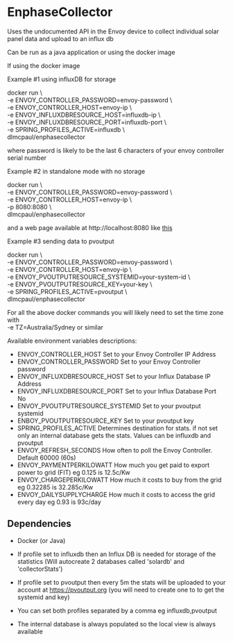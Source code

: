 # EnphaseCollector

Uses the undocumented API in the Envoy device to collect individual solar panel data and upload to an influx db

Can be run as a java application or using the docker image

If using the docker image

Example #1 using influxDB for storage

docker run \\\
-e ENVOY_CONTROLLER_PASSWORD=envoy-password \\\
-e ENVOY_CONTROLLER_HOST=envoy-ip \\\
-e ENVOY_INFLUXDBRESOURCE_HOST=influxdb-ip \\\
-e ENVOY_INFLUXDBRESOURCE_PORT=influxdb-port \\\
-e SPRING_PROFILES_ACTIVE=influxdb \\\
dlmcpaul/enphasecollector

where password is likely to be the last 6 characters of your envoy controller serial number

Example #2 in standalone mode with no storage

docker run \\\
-e ENVOY_CONTROLLER_PASSWORD=envoy-password \\\
-e ENVOY_CONTROLLER_HOST=envoy-ip \\\
-p 8080:8080 \\\
dlmcpaul/enphasecollector

and a web page available at http://localhost:8080 like [this](https://dlmcpaul.github.io/EnphaseCollector "this")

Example #3 sending data to pvoutput

docker run \\\
-e ENVOY_CONTROLLER_PASSWORD=envoy-password \\\
-e ENVOY_CONTROLLER_HOST=envoy-ip \\\
-e ENVOY_PVOUTPUTRESOURCE_SYSTEMID=your-system-id \\\
-e ENVOY_PVOUTPUTRESOURCE_KEY=your-key \\\
-e SPRING_PROFILES_ACTIVE=pvoutput \\\
dlmcpaul/enphasecollector

For all the above docker commands you will likely need to set the time zone with\
 -e TZ=Australia/Sydney or similar

Available environment variables descriptions:

- ENVOY_CONTROLLER_HOST           Set to your Envoy Controller IP Address
- ENVOY_CONTROLLER_PASSWORD       Set to your Envoy Controller password
- ENVOY_INFLUXDBRESOURCE_HOST     Set to your Influx Database IP Address
- ENVOY_INFLUXDBRESOURCE_PORT     Set to your Influx Database Port No
- ENVOY_PVOUTPUTRESOURCE_SYSTEMID Set to your pvoutput systemid
- ENBOY_PVOUTPUTRESOURCE_KEY      Set to your pvoutput key
- SPRING_PROFILES_ACTIVE          Determines destination for stats.  if not set only an internal database gets the stats.  Values can be influxdb and pvoutput
- ENVOY_REFRESH_SECONDS           How often to poll the Envoy Controller.  Default 60000 (60s)
- ENVOY_PAYMENTPERKILOWATT        How much you get paid to export power to grid (FIT) eg 0.125 is 12.5c/Kw
- ENVOY_CHARGEPERKILOWATT         How much it costs to buy from the grid eg 0.32285 is 32.285c/Kw
- ENVOY_DAILYSUPPLYCHARGE         How much it costs to access the grid every day eg 0.93 is 93c/day
## Dependencies
- Docker (or Java)

- If profile set to influxdb then an 
Influx DB is needed for storage of the statistics (Will autocreate 2 databases called 'solardb' and 'collectorStats')

- If profile set to pvoutput then every 5m the stats will be uploaded to your account at https://pvoutput.org (you will need to create one to to get the systemid and key)

- You can set both profiles separated by a comma eg influxdb,pvoutput

- The internal database is always populated so the local view is always available
